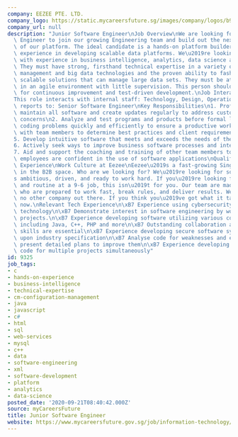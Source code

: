 ```yaml
---
company: EEZEE PTE. LTD.
company_logo: https://static.mycareersfuture.sg/images/company/logos/b98a90e1717880fbe85e14b9565aada2/eezee.png
company_url: null
description: "Junior Software Engineer\nJob Overview\nWe are looking for a Software\
  \ Engineer to join our growing Engineering team and build out the next generation\
  \ of our platform. The ideal candidate is a hands-on platform builder with significant\
  \ experience in developing scalable data platforms. We\u2019re looking for someone\
  \ with experience in business intelligence, analytics, data science and data products.\
  \ They must have strong, firsthand technical expertise in a variety of configuration\
  \ management and big data technologies and the proven ability to fashion robust\
  \ scalable solutions that can manage large data sets. They must be at ease working\
  \ in an agile environment with little supervision. This person should embody a passion\
  \ for continuous improvement and test-driven development.\nJob Interactions & Interface:\n\
  This role interacts with internal staff: Technology, Design, Operations\nThis role\
  \ reports to: Senior Software Engineer\nKey Responsibilities\n1. Professionally\
  \ maintain all software and create updates regularly to address customer and company\
  \ concerns\n2. Analyze and test programs and products before formal launch\n3. Troubleshoot\
  \ coding problems quickly and efficiently to ensure a productive workplace\n4. Collaborate\
  \ with team members to determine best practices and client requirements for software\n\
  5. Develop intuitive software that meets and exceeds the needs of the company\n\
  6. Actively seek ways to improve business software processes and interactions\n\
  7. Aid and support the coaching and training of other team members to ensure all\
  \ employees are confident in the use of software applications\nQualifications &\
  \ Experience\nWork Culture at Eezee\nEezee\u2019s a fast-growing Singaporean company\
  \ in the B2B space. Who are we looking for? We\u2019re looking for someone that\u2019\
  s ambitious, driven, and ready to work hard. If you\u2019re looking for comfort\
  \ and routine at a 9-6 job, this isn\u2019t for you. Our team are made up of people\
  \ who are prepared to work fast, break rules, and deliver results. We\u2019re like\
  \ no other company out there. If you think you\u2019ve got what it takes, apply\
  \ now.\nRelevant Tech Experience\n\xB7 Experience using cybersecurity and open source\
  \ technology\n\xB7 Demonstrate interest in software engineering by working on personal\
  \ projects.\n\xB7 Experience developing software utilizing various coding languages\
  \ including Java, C++, PHP and more\n\xB7 Outstanding collaboration and communication\
  \ skills are essential\n\xB7 Experience developing secure software systems based\
  \ upon industry specification\n\xB7 Analyse code for weaknesses and errors, and\
  \ present detailed plans to improve them\n\xB7 Experience developing customized\
  \ code for multiple projects simultaneously"
id: 9325
job_tags:
- c
- hands-on-experience
- business-intelligence
- technical-expertise
- cm-configuration-management
- java
- javascript
- c#
- html
- sql
- web-services
- mysql
- c++
- data
- software-engineering
- xml
- software-development
- platform
- analytics
- data-science
posted_date: '2020-09-21T08:40:42.000Z'
source: myCareersFuture
title: Junior Software Engineer
website: https://www.mycareersfuture.gov.sg/job/information-technology/junior-software-engineer-eezee-c05691d29f6c3d7f47c6a008ed83b779
---
```

